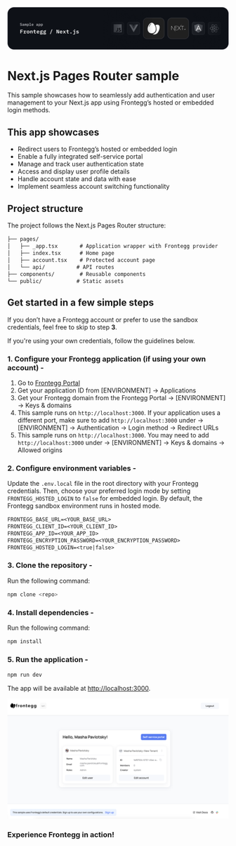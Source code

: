![Next.js Pages Router Hosted Login Banner](/public/assets/next-banner.png)

# Next.js Pages Router sample

This sample showcases how to seamlessly add authentication and user management to your Next.js app using Frontegg’s hosted or embedded login methods.

## This app showcases

- Redirect users to Frontegg’s hosted or embedded login
- Enable a fully integrated self-service portal
- Manage and track user authentication state
- Access and display user profile details
- Handle account state and data with ease
- Implement seamless account switching functionality

## Project structure

The project follows the Next.js Pages Router structure:

```
├── pages/
│   ├── _app.tsx       # Application wrapper with Frontegg provider
│   ├── index.tsx      # Home page
│   ├── account.tsx    # Protected account page
│   └── api/          # API routes
├── components/        # Reusable components
└── public/           # Static assets
```

## Get started in a few simple steps

If you don’t have a Frontegg account or prefer to use the sandbox credentials, feel free to skip to step **3**.

If you're using your own credentials, follow the guidelines below.

### 1. Configure your Frontegg application (if using your own account) -

1. Go to [Frontegg Portal](https://portal.frontegg.com/)
2. Get your application ID from [ENVIRONMENT] → Applications
3. Get your Frontegg domain from the Frontegg Portal → [ENVIRONMENT] → Keys & domains
4. This sample runs on `http://localhost:3000`. If your application uses a different port, make sure to add `http://localhost:3000` under → [ENVIRONMENT] → Authentication → Login method → Redirect URLs
5. This sample runs on `http://localhost:3000`. You may need to add `http://localhost:3000` under → [ENVIRONMENT] → Keys & domains → Allowed origins

### 2. Configure environment variables -

Update the `.env.local` file in the root directory with your Frontegg credentials. Then, choose your preferred login mode by setting `FRONTEGG_HOSTED_LOGIN` to `false` for embedded login. By default, the Frontegg sandbox environment runs in hosted mode.

```env
FRONTEGG_BASE_URL=<YOUR_BASE_URL>
FRONTEGG_CLIENT_ID=<YOUR_CLIENT_ID>
FRONTEGG_APP_ID=<YOUR_APP_ID>
FRONTEGG_ENCRYPTION_PASSWORD=<YOUR_ENCRYPTION_PASSWORD>
FRONTEGG_HOSTED_LOGIN=<true|false>
```

### 3. Clone the repository - 

Run the following command:

```bash
npm clone <repo>
```

### 4. Install dependencies -

Run the following command:

```bash
npm install
```

### 5. Run the application -

```bash
npm run dev
```

The app will be available at [http://localhost:3000](http://localhost:3000).

![Next.js sample](/public/assets/sample-next.png)

### Experience Frontegg in action!